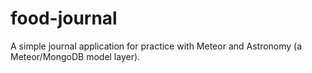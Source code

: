 # food-journal

A simple journal application for practice with Meteor and Astronomy (a Meteor/MongoDB model layer).

